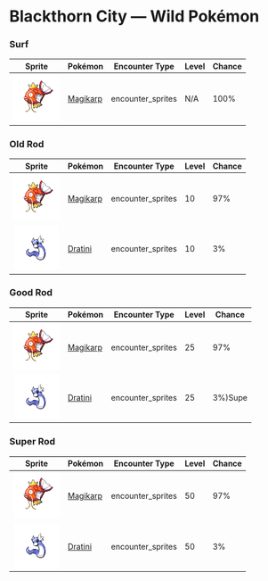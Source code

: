 # Blackthorn City — Wild Pokémon

### Surf

| Sprite | Pokémon | Encounter Type | Level | Chance |
|:------:|---------|:--------------:|-------|--------|
| ![Magikarp](../../assets/sprites/magikarp/front.gif "Magikarp: For no reason, it jumps and splashes about, making it easy for predators like PIDGEOTTO to catch it mid-jump.") | [Magikarp](../../pokemon/magikarp.md) | encounter_sprites| N/A | 100% |

### Old Rod

| Sprite | Pokémon | Encounter Type | Level | Chance |
|:------:|---------|:--------------:|-------|--------|
| ![Magikarp](../../assets/sprites/magikarp/front.gif "Magikarp: For no reason, it jumps and splashes about, making it easy for predators like PIDGEOTTO to catch it mid-jump.") | [Magikarp](../../pokemon/magikarp.md) | encounter_sprites| 10 | 97% |
| ![Dratini](../../assets/sprites/dratini/front.gif "Dratini: This Pokémon is full of life energy. It continually sheds its skin and grows steadily larger.") | [Dratini](../../pokemon/dratini.md) | encounter_sprites| 10 | 3% |

### Good Rod

| Sprite | Pokémon | Encounter Type | Level | Chance |
|:------:|---------|:--------------:|-------|--------|
| ![Magikarp](../../assets/sprites/magikarp/front.gif "Magikarp: For no reason, it jumps and splashes about, making it easy for predators like PIDGEOTTO to catch it mid-jump.") | [Magikarp](../../pokemon/magikarp.md) | encounter_sprites| 25 | 97% |
| ![Dratini](../../assets/sprites/dratini/front.gif "Dratini: This Pokémon is full of life energy. It continually sheds its skin and grows steadily larger.") | [Dratini](../../pokemon/dratini.md) | encounter_sprites| 25 | 3%)Supe |

### Super Rod

| Sprite | Pokémon | Encounter Type | Level | Chance |
|:------:|---------|:--------------:|-------|--------|
| ![Magikarp](../../assets/sprites/magikarp/front.gif "Magikarp: For no reason, it jumps and splashes about, making it easy for predators like PIDGEOTTO to catch it mid-jump.") | [Magikarp](../../pokemon/magikarp.md) | encounter_sprites| 50 | 97% |
| ![Dratini](../../assets/sprites/dratini/front.gif "Dratini: This Pokémon is full of life energy. It continually sheds its skin and grows steadily larger.") | [Dratini](../../pokemon/dratini.md) | encounter_sprites| 50 | 3% |

